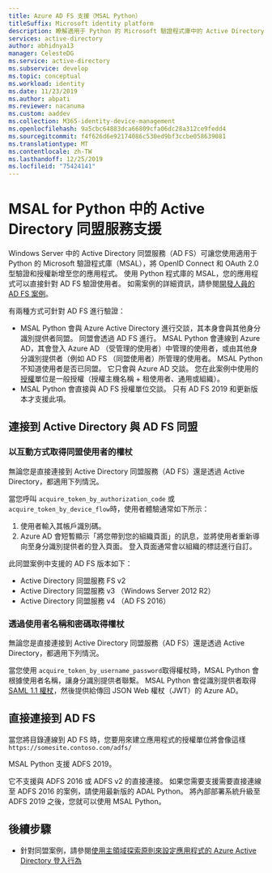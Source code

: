 ```yaml
---
title: Azure AD FS 支援（MSAL Python）
titleSuffix: Microsoft identity platform
description: 瞭解適用于 Python 的 Microsoft 驗證程式庫中的 Active Directory 同盟服務（AD FS）支援
services: active-directory
author: abhidnya13
manager: CelesteDG
ms.service: active-directory
ms.subservice: develop
ms.topic: conceptual
ms.workload: identity
ms.date: 11/23/2019
ms.author: abpati
ms.reviewer: nacanuma
ms.custom: aaddev
ms.collection: M365-identity-device-management
ms.openlocfilehash: 9a5cbc64883dca66809cfa06dc28a312ce9fedd4
ms.sourcegitcommit: f4f626d6e92174086c530ed9bf3ccbe058639081
ms.translationtype: MT
ms.contentlocale: zh-TW
ms.lasthandoff: 12/25/2019
ms.locfileid: "75424141"
---
```

# <a name="active-directory-federation-services-support-in-msal-for-python"></a>MSAL for Python 中的 Active Directory 同盟服務支援

Windows Server 中的 Active Directory 同盟服務（AD FS）可讓您使用適用于 Python 的 Microsoft 驗證程式庫（MSAL），將 OpenID Connect 和 OAuth 2.0 型驗證和授權新增至您的應用程式。 使用 Python 程式庫的 MSAL，您的應用程式可以直接針對 AD FS 驗證使用者。 如需案例的詳細資訊，請參閱[開發人員的 AD FS 案例](/windows-server/identity/ad-fs/ad-fs-development)。

有兩種方式可針對 AD FS 進行驗證：

- MSAL Python 會與 Azure Active Directory 進行交談，其本身會與其他身分識別提供者同盟。 同盟會透過 AD FS 進行。 MSAL Python 會連線到 Azure AD，其會登入 Azure AD （受管理的使用者）中管理的使用者，或由其他身分識別提供者（例如 AD FS （同盟使用者）所管理的使用者。 MSAL Python 不知道使用者是否已同盟。 它只會與 Azure AD 交談。 您在此案例中使用的[授權](msal-client-application-configuration.md#authority)單位是一般授權（授權主機名稱 + 租使用者、通用或組織）。
- MSAL Python 會直接與 AD FS 授權單位交談。 只有 AD FS 2019 和更新版本才支援此項。

## <a name="connect-to-active-directory-federated-with-ad-fs"></a>連接到 Active Directory 與 AD FS 同盟

### <a name="acquire-a-token-interactively-for-a-federated-user"></a>以互動方式取得同盟使用者的權杖

無論您是直接連接到 Active Directory 同盟服務（AD FS）還是透過 Active Directory，都適用下列情況。

當您呼叫 `acquire_token_by_authorization_code` 或 `acquire_token_by_device_flow`時，使用者體驗通常如下所示：

1. 使用者輸入其帳戶識別碼。
2. Azure AD 會短暫顯示「將您帶到您的組織頁面」的訊息，並將使用者重新導向至身分識別提供者的登入頁面。 登入頁面通常會以組織的標誌進行自訂。

此同盟案例中支援的 AD FS 版本如下：
- Active Directory 同盟服務 FS v2
- Active Directory 同盟服務 v3 （Windows Server 2012 R2）
- Active Directory 同盟服務 v4 （AD FS 2016）

### <a name="acquire-a-token-via-username-and-password"></a>透過使用者名稱和密碼取得權杖

無論您是直接連接到 Active Directory 同盟服務（AD FS）還是透過 Active Directory，都適用下列情況。

當您使用 `acquire_token_by_username_password`取得權杖時，MSAL Python 會根據使用者名稱，讓身分識別提供者聯繫。 MSAL Python 會從識別提供者取得[SAML 1.1 權杖](reference-saml-tokens.md)，然後提供給傳回 JSON Web 權杖（JWT）的 Azure AD。

## <a name="connecting-directly-to-ad-fs"></a>直接連接到 AD FS

當您將目錄連線到 AD FS 時，您要用來建立應用程式的授權單位將會像這樣 `https://somesite.contoso.com/adfs/`

MSAL Python 支援 ADFS 2019。

它不支援與 ADFS 2016 或 ADFS v2 的直接連接。 如果您需要支援需要直接連線至 ADFS 2016 的案例，請使用最新版的 ADAL Python。 將內部部署系統升級至 ADFS 2019 之後，您就可以使用 MSAL Python。

## <a name="next-steps"></a>後續步驟

- 針對同盟案例，請參閱[使用主領域探索原則來設定應用程式的 Azure Active Directory 登入行為](../manage-apps/configure-authentication-for-federated-users-portal.md)